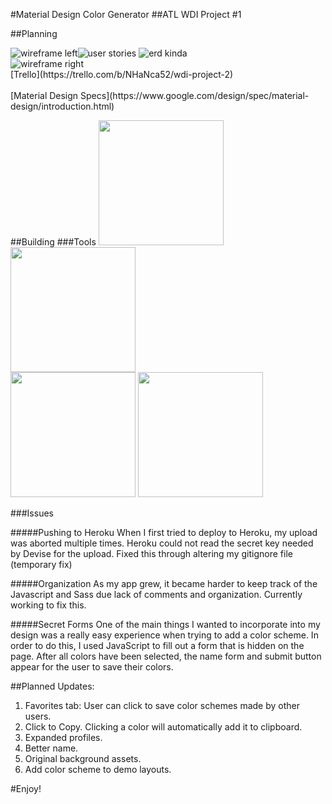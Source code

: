 #Material Design Color Generator
##ATL WDI Project #1


##Planning

<img src="http://i.imgur.com/fEUFH0x.png" alt="user stories">
<img src="http://i.imgur.com/w4KjCnA.png" alt="erd kinda">
<img src="http://i.imgur.com/xEmCxzp.png" style="float:left" alt="wireframe left"><br>
<img src="http://i.imgur.com/yQEin5p.png" style="float:left" alt="wireframe right"><br>
[Trello](https://trello.com/b/NHaNca52/wdi-project-2)<br><br>
[Material Design Specs](https://www.google.com/design/spec/material-design/introduction.html)



##Building
###Tools
<img src="https://upload.wikimedia.org/wikipedia/en/thumb/e/e9/Ruby_on_Rails.svg/791px-Ruby_on_Rails.svg.png" width='200px' alt="">
<img src="https://pbs.twimg.com/profile_images/70872395/Picture_2_400x400.png" width='200px' alt="">
<br/>
<img src="https://camo.githubusercontent.com/b1c21cc10f2f94857dea5135fe55f2e4d451e028/68747470733a2f2f7261772e6769746875622e636f6d2f706c617461666f726d617465632f6465766973652f6d61737465722f6465766973652e706e67" width='200px' alt="">
<img src="https://www.filyawconsulting.com/wp-content/uploads/2015/10/bootstrap-website-design-Atlanta-GA.png" width='200px' alt="">

###Issues

#####Pushing to Heroku
When I first tried to deploy to Heroku, my upload was aborted multiple times.  Heroku could not read the secret key needed by Devise for the upload.  Fixed this through altering my gitignore file (temporary fix)


#####Organization
As my app grew, it became harder to keep track of the Javascript and Sass due lack of comments and organization.  Currently working to fix this.

#####Secret Forms
One of the main things I wanted to incorporate into my design was a really easy experience when trying to add a color scheme.  In order to do this, I used JavaScript to fill out a form that is hidden on the page.  After all colors have been selected, the name form and submit button appear for the user to save their colors.

##Planned Updates:
1. Favorites tab: User can click to save color schemes made by other users.
2. Click to Copy.  Clicking a color will automatically add it to clipboard.
3. Expanded profiles.
4. Better name.
5. Original background assets.
6. Add color scheme to demo layouts.



#Enjoy!
